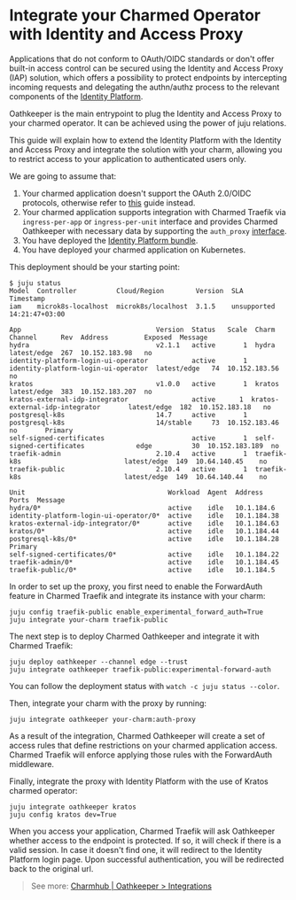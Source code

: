# Integrate your Charmed Operator with Identity and Access Proxy

Applications that do not conform to OAuth/OIDC standards or don't offer built-in access control can be secured using the Identity and Access Proxy (IAP) solution, which offers a possibility to protect endpoints by intercepting incoming requests and delegating the authn/authz process to the relevant components of the [Identity Platform](https://charmhub.io/identity-platform).

Oathkeeper is the main entrypoint to plug the Identity and Access Proxy to your charmed operator. It can be achieved using the power of juju relations.

This guide will explain how to extend the Identity Platform with the Identity and Access Proxy and integrate the solution with your charm, allowing you to restrict access to your application to authenticated users only.

We are going to assume that:
1. Your charmed application doesn't support the OAuth 2.0/OIDC protocols, otherwise refer to [this](https://charmhub.io/topics/canonical-identity-platform/how-to/integrate-oidc-compatible-charms) guide instead.
2. Your charmed application supports integration with Charmed Traefik via `ingress-per-app` or `ingress-per-unit` interface and provides Charmed Oathkeeper with necessary data by supporting the `auth_proxy` [interface](https://discourse.charmhub.io/t/13973).
3. You have deployed the [Identity Platform bundle](https://charmhub.io/topics/canonical-identity-platform/tutorials/e2e-tutorial).
4. You have deployed your charmed application on Kubernetes.

This deployment should be your starting point:
```
$ juju status
Model  Controller          Cloud/Region        Version  SLA          Timestamp
iam    microk8s-localhost  microk8s/localhost  3.1.5    unsupported  14:21:47+03:00

App                                  Version  Status   Scale  Charm                                Channel      Rev  Address         Exposed  Message
hydra                                v2.1.1   active       1  hydra                                latest/edge  267  10.152.183.98   no
identity-platform-login-ui-operator           active       1  identity-platform-login-ui-operator  latest/edge   74  10.152.183.56   no
kratos                               v1.0.0   active       1  kratos                               latest/edge  383  10.152.183.207  no
kratos-external-idp-integrator                active      1  kratos-external-idp-integrator       latest/edge  182  10.152.183.18   no
postgresql-k8s                       14.7     active       1  postgresql-k8s                       14/stable     73  10.152.183.46   no       Primary
self-signed-certificates                      active       1  self-signed-certificates             edge          30  10.152.183.189  no
traefik-admin                        2.10.4   active       1  traefik-k8s                          latest/edge  149  10.64.140.45    no
traefik-public                       2.10.4   active       1  traefik-k8s                          latest/edge  149  10.64.140.44    no

Unit                                    Workload  Agent  Address      Ports  Message
hydra/0*                                active    idle   10.1.184.6
identity-platform-login-ui-operator/0*  active    idle   10.1.184.38
kratos-external-idp-integrator/0*       active    idle   10.1.184.63
kratos/0*                               active    idle   10.1.184.44
postgresql-k8s/0*                       active    idle   10.1.184.28         Primary
self-signed-certificates/0*             active    idle   10.1.184.22
traefik-admin/0*                        active    idle   10.1.184.45
traefik-public/0*                       active    idle   10.1.184.5
```

In order to set up the proxy, you first need to enable the ForwardAuth feature in Charmed Traefik and integrate its instance with your charm:
```commandline
juju config traefik-public enable_experimental_forward_auth=True
juju integrate your-charm traefik-public
```

The next step is to deploy Charmed Oathkeeper and integrate it with Charmed Traefik:
```commandline
juju deploy oathkeeper --channel edge --trust
juju integrate oathkeeper traefik-public:experimental-forward-auth
```

You can follow the deployment status with `watch -c juju status --color`.

Then, integrate your charm with the proxy by running:
```commandline
juju integrate oathkeeper your-charm:auth-proxy
```

As a result of the integration, Charmed Oathkeeper will create a set of access rules that define restrictions on your charmed application access. Charmed Traefik will enforce applying those rules with the ForwardAuth middleware.

Finally, integrate the proxy with Identity Platform with the use of Kratos charmed operator:
```commandline
juju integrate oathkeeper kratos
juju config kratos dev=True
```

When you access your application, Charmed Traefik will ask Oathkeeper whether access to the endpoint is protected. If so, it will check if there is a valid session. In case it doesn't find one, it will redirect to the Identity Platform login page. Upon successful authentication, you will be redirected back to the original url.

> See more: [Charmhub | Oathkeeper > Integrations](https://charmhub.io/oathkeeper/integrations)
